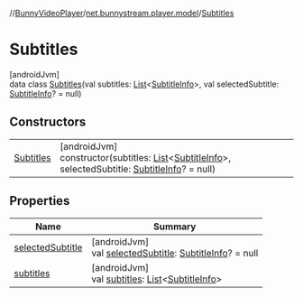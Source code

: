 //[BunnyVideoPlayer](../../../index.md)/[net.bunnystream.player.model](../index.md)/[Subtitles](index.md)

# Subtitles

[androidJvm]\
data class [Subtitles](index.md)(val subtitles: [List](https://kotlinlang.org/api/latest/jvm/stdlib/kotlin-stdlib/kotlin.collections/-list/index.html)&lt;[SubtitleInfo](../-subtitle-info/index.md)&gt;, val selectedSubtitle: [SubtitleInfo](../-subtitle-info/index.md)? = null)

## Constructors

| | |
|---|---|
| [Subtitles](-subtitles.md) | [androidJvm]<br>constructor(subtitles: [List](https://kotlinlang.org/api/latest/jvm/stdlib/kotlin-stdlib/kotlin.collections/-list/index.html)&lt;[SubtitleInfo](../-subtitle-info/index.md)&gt;, selectedSubtitle: [SubtitleInfo](../-subtitle-info/index.md)? = null) |

## Properties

| Name | Summary |
|---|---|
| [selectedSubtitle](selected-subtitle.md) | [androidJvm]<br>val [selectedSubtitle](selected-subtitle.md): [SubtitleInfo](../-subtitle-info/index.md)? = null |
| [subtitles](subtitles.md) | [androidJvm]<br>val [subtitles](subtitles.md): [List](https://kotlinlang.org/api/latest/jvm/stdlib/kotlin-stdlib/kotlin.collections/-list/index.html)&lt;[SubtitleInfo](../-subtitle-info/index.md)&gt; |

